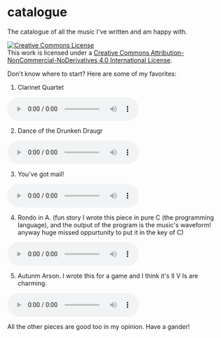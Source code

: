 # catalogue
The catalogue of all the music I've written and am happy with.

<a rel="license" href="http://creativecommons.org/licenses/by-nc-nd/4.0/"><img alt="Creative Commons License" style="border-width:0" src="https://i.creativecommons.org/l/by-nc-nd/4.0/88x31.png" /></a><br />This work is licensed under a <a rel="license" href="http://creativecommons.org/licenses/by-nc-nd/4.0/">Creative Commons Attribution-NonCommercial-NoDerivatives 4.0 International License</a>.

Don't know where to start? Here are some of my favorites:

1. Clarinet Quartet
<audio controls>
  <source src="clarinet-quartet.mp3" type="audio/mp3">
</audio>

2. Dance of the Drunken Draugr
<audio controls>
  <source src="draugr.mp3" type="audio/mp3">
</audio>

3. You've got mail!
<audio controls>
  <source src="mail.mp3" type="audio/mp3">
</audio>

4. Rondo in A. (fun story I wrote this piece in pure C (the programming language), and the output of the program is the music's waveform! anyway huge missed oppurtunity to put it in the key of C)
<audio controls>
  <source src="rondo.mp3" type="audio/mp3">
</audio>

5. Autunm Arson. I wrote this for a game and I think it's II V Is are charming.
<audio controls>
  <source src="autunm-arson.mp3" type="audio/mp3">
</audio>

All the other pieces are good too in my opinion. Have a gander!
